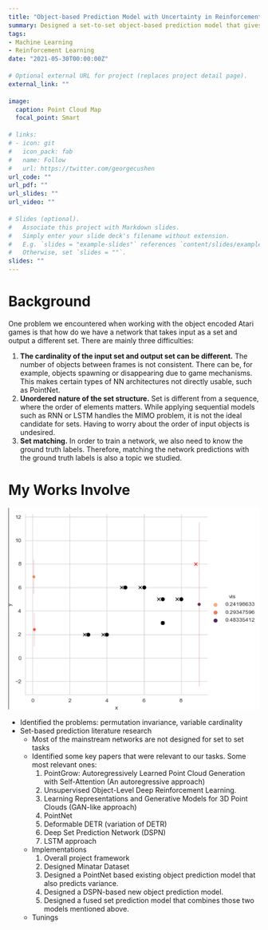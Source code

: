 ```yaml
---
title: "Object-based Prediction Model with Uncertainty in Reinforcement Learning"
summary: Designed a set-to-set object-based prediction model that gives reliable predictions for both values and uncertainties. 
tags:
- Machine Learning
- Reinforcement Learning
date: "2021-05-30T00:00:00Z"

# Optional external URL for project (replaces project detail page).
external_link: ""

image:
  caption: Point Cloud Map
  focal_point: Smart

# links:
# - icon: git
#   icon_pack: fab
#   name: Follow
#   url: https://twitter.com/georgecushen
url_code: ""
url_pdf: ""
url_slides: ""
url_video: ""

# Slides (optional).
#   Associate this project with Markdown slides.
#   Simply enter your slide deck's filename without extension.
#   E.g. `slides = "example-slides"` references `content/slides/example-slides.md`.
#   Otherwise, set `slides = ""`.
slides: ""
---
```


# Background

One problem we encountered when working with the object encoded Atari games is that how do we have a network that takes input as a set and output a different set. There are mainly three difficulties:

1. **The cardinality of the input set and output set can be different.** The number of objects between frames is not consistent. There can be, for example, objects spawning or disappearing due to game mechanisms. This makes certain types of NN architectures not directly usable, such as PointNet.
2. **Unordered nature of the set structure.** Set is different from a sequence, where the order of elements matters. While applying sequential models such as RNN or LSTM handles the MIMO problem, it is not the ideal candidate for sets. Having to worry about the order of input objects is undesired.
3. **Set matching.** In order to train a network, we also need to know the ground truth labels. Therefore, matching the network predictions with the ground truth labels is also a topic we studied.

# My Works Involve

![New object predictions with uncertainties](/content/project/set_output/image.png)

* Identified the problems: permutation invariance, variable cardinality
* Set-based prediction literature research
  - Most of the mainstream networks are not designed for set to set tasks
  - Identified some key papers that were relevant to our tasks. Some most relevant ones:
    1. PointGrow: Autoregressively Learned Point Cloud Generation with Self-Attention (An autoregressive approach)
    2. Unsupervised Object-Level Deep Reinforcement Learning.
    3. Learning Representations and Generative Models for 3D Point Clouds (GAN-like approach)
    4. PointNet
    5. Deformable DETR (variation of DETR)
    6. Deep Set Prediction Network (DSPN)
    7. LSTM approach
  - Implementations 
    1. Overall project framework
    2. Designed Minatar Dataset
    3. Designed a PointNet based existing object prediction model that also predicts variance.
    4. Designed a DSPN-based new object prediction model.
    5. Designed a fused set prediction model that combines those two models mentioned above.
  - Tunings







